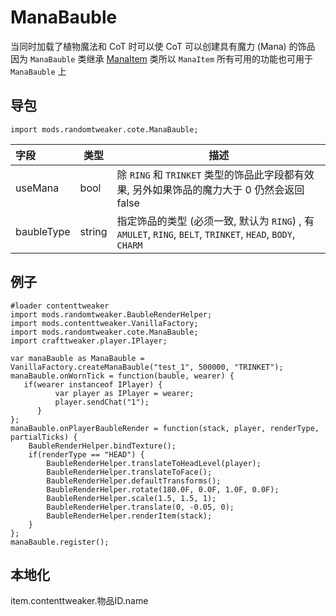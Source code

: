 # ManaBauble

当同时加载了植物魔法和 CoT 时可以使 CoT 可以创建具有魔力 (Mana) 的饰品  
因为 `ManaBauble` 类继承 [ManaItem](https://github.com/ikexing-cn/RandomTweaker/blob/master/wiki/en_us/modSupport/ContentTweaker/ManaItem/ManaItem.md) 类所以 `ManaItem` 所有可用的功能也可用于 `ManaBauble` 上

## 导包

```zenscript
import mods.randomtweaker.cote.ManaBauble;
```

| 字段 | 类型 | 描述 |
|:--- | --- | ---- |
| useMana | bool | 除 `RING` 和 `TRINKET` 类型的饰品此字段都有效果, 另外如果饰品的魔力大于 0 仍然会返回 false |
| baubleType | string | 指定饰品的类型 (必须一致, 默认为 `RING`) , 有 `AMULET`, `RING`, `BELT`, `TRINKET`, `HEAD`, `BODY`, `CHARM`|

## 例子

```zenscript
#loader contenttweaker
import mods.randomtweaker.BaubleRenderHelper;
import mods.contenttweaker.VanillaFactory;
import mods.randomtweaker.cote.ManaBauble;
import crafttweaker.player.IPlayer;

var manaBauble as ManaBauble = VanillaFactory.createManaBauble("test_1", 500000, "TRINKET");
manaBauble.onWornTick = function(bauble, wearer) {
   if(wearer instanceof IPlayer) {
          var player as IPlayer = wearer;
          player.sendChat("1");
      }
};
manaBauble.onPlayerBaubleRender = function(stack, player, renderType, partialTicks) {
    BaubleRenderHelper.bindTexture();
    if(renderType == "HEAD") {
        BaubleRenderHelper.translateToHeadLevel(player);
        BaubleRenderHelper.translateToFace();
        BaubleRenderHelper.defaultTransforms();
        BaubleRenderHelper.rotate(180.0F, 0.0F, 1.0F, 0.0F);
        BaubleRenderHelper.scale(1.5, 1.5, 1);
        BaubleRenderHelper.translate(0, -0.05, 0);
        BaubleRenderHelper.renderItem(stack);
    }
};
manaBauble.register();
```

## 本地化

item.contenttweaker.物品ID.name
